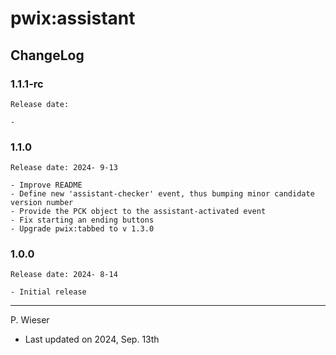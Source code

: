 # pwix:assistant

## ChangeLog

### 1.1.1-rc

    Release date: 

    - 

### 1.1.0

    Release date: 2024- 9-13

    - Improve README
    - Define new 'assistant-checker' event, thus bumping minor candidate version number
    - Provide the PCK object to the assistant-activated event
    - Fix starting an ending buttons
    - Upgrade pwix:tabbed to v 1.3.0

### 1.0.0

    Release date: 2024- 8-14

    - Initial release

---
P. Wieser
- Last updated on 2024, Sep. 13th
